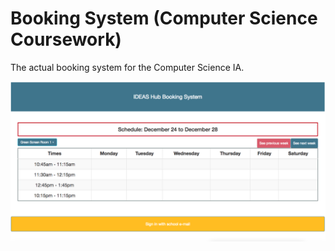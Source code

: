 # Booking System (Computer Science Coursework)

The actual booking system for the Computer Science IA.

![alt text](https://github.com/huzaifa1712/BookingSystemImplementation/blob/master/BookingSystem.png "Booking System")
